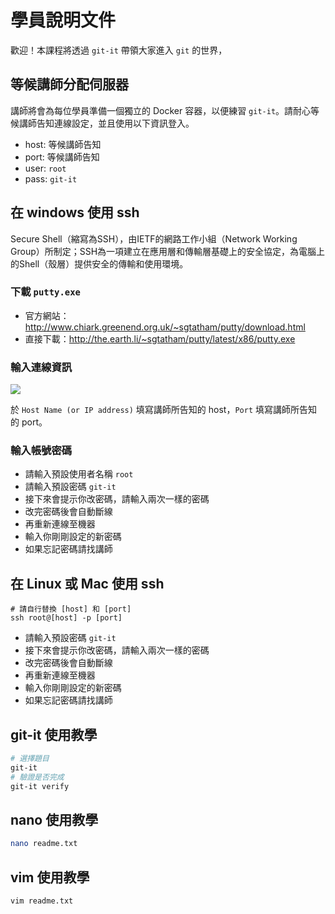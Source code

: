 # 學員說明文件

歡迎！本課程將透過 `git-it` 帶領大家進入 `git` 的世界，

## 等候講師分配伺服器

講師將會為每位學員準備一個獨立的 Docker 容器，以便練習 `git-it`。請耐心等候講師告知連線設定，並且使用以下資訊登入。

* host: 等候講師告知
* port: 等候講師告知
* user: `root`
* pass: `git-it`

## 在 windows 使用 ssh

Secure Shell（縮寫為SSH），由IETF的網路工作小組（Network Working Group）所制定；SSH為一項建立在應用層和傳輸層基礎上的安全協定，為電腦上的Shell（殼層）提供安全的傳輸和使用環境。

### 下載 `putty.exe`

* 官方網站：<http://www.chiark.greenend.org.uk/~sgtatham/putty/download.html>
* 直接下載：<http://the.earth.li/~sgtatham/putty/latest/x86/putty.exe>

### 輸入連線資訊

![](http://i.imgur.com/y0lFdnP.png)

於 `Host Name (or IP address)` 填寫講師所告知的 host，`Port` 填寫講師所告知的 port。

### 輸入帳號密碼

* 請輸入預設使用者名稱 `root`
* 請輸入預設密碼 `git-it`
* 接下來會提示你改密碼，請輸入兩次一樣的密碼
* 改完密碼後會自動斷線
* 再重新連線至機器
* 輸入你剛剛設定的新密碼
* 如果忘記密碼請找講師

## 在 Linux 或 Mac 使用 ssh

```shell
# 請自行替換 [host] 和 [port]
ssh root@[host] -p [port]
```

* 請輸入預設密碼 `git-it`
* 接下來會提示你改密碼，請輸入兩次一樣的密碼
* 改完密碼後會自動斷線
* 再重新連線至機器
* 輸入你剛剛設定的新密碼
* 如果忘記密碼請找講師

## git-it 使用教學

```sh
# 選擇題目
git-it
# 驗證是否完成
git-it verify
```

## nano 使用教學

```sh
nano readme.txt
```

## vim 使用教學

```sh
vim readme.txt
```
